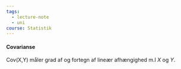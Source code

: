 ```yaml
---
tags:
  - lecture-note
  - uni
course: Statistik
---
```


#### Covarianse
Cov(X,Y) måler grad af og fortegn af lineær afhængighed m.l $X$ og $Y$.